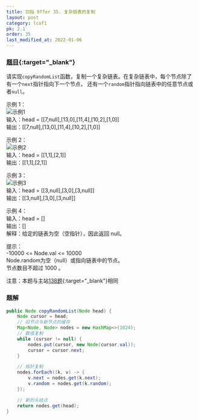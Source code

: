 ```yaml
---
title: 剑指 Offer 35. 复杂链表的复制
layout: post
category: lcof1
pk: 2.1
order: 35
last_modified_at: 2022-01-06
---
```


### [题目](https://leetcode.cn/problems/fu-za-lian-biao-de-fu-zhi-lcof/){:target="_blank"}

请实现`copyRandomList`函数，复制一个复杂链表。在复杂链表中，每个节点除了有一个`next`指针指向下一个节点，
还有一个`random`指针指向链表中的任意节点或者`null`。


示例 1：  
![示例1]({{site.cdn}}/assets/2/35/e1.png)  
输入：head = [[7,null],[13,0],[11,4],[10,2],[1,0]]  
输出：[[7,null],[13,0],[11,4],[10,2],[1,0]]

示例 2：  
![示例2]({{site.cdn}}/assets/2/35/e2.png)  
输入：head = [[1,1],[2,1]]  
输出：[[1,1],[2,1]]

示例 3：  
![示例3]({{site.cdn}}/assets/2/35/e3.png)  
输入：head = [[3,null],[3,0],[3,null]]  
输出：[[3,null],[3,0],[3,null]]

示例 4：  
输入：head = []  
输出：[]  
解释：给定的链表为空（空指针），因此返回 null。

提示：  
-10000 <= Node.val <= 10000  
Node.random为空（null）或指向链表中的节点。  
节点数目不超过 1000 。

注意：本题与主站[138题](https://leetcode.cn/problems/copy-list-with-random-pointer/){:target="_blank"}相同

### 题解

```java
public Node copyRandomList(Node head) {
    Node cursor = head;
    // 旧节点与新节点的缓存
    Map<Node, Node> nodes = new HashMap<>(1024);
    // 数值复制
    while (cursor != null) {
        nodes.put(cursor, new Node(cursor.val));
        cursor = cursor.next;
    }

    // 指针复制
    nodes.forEach((k, v) -> {
        v.next = nodes.get(k.next);
        v.random = nodes.get(k.random);
    });

    // 新的头结点
    return nodes.get(head);
}
```